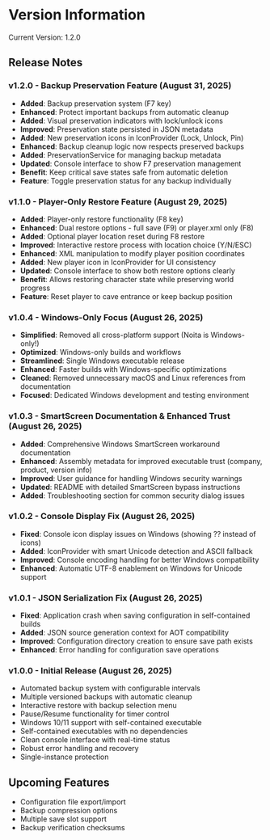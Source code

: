 # Version Information

Current Version: 1.2.0

## Release Notes

### v1.2.0 - Backup Preservation Feature (August 31, 2025)
- **Added**: Backup preservation system (F7 key)
- **Enhanced**: Protect important backups from automatic cleanup
- **Added**: Visual preservation indicators with lock/unlock icons
- **Improved**: Preservation state persisted in JSON metadata
- **Added**: New preservation icons in IconProvider (Lock, Unlock, Pin)
- **Enhanced**: Backup cleanup logic now respects preserved backups
- **Added**: PreservationService for managing backup metadata
- **Updated**: Console interface to show F7 preservation management
- **Benefit**: Keep critical save states safe from automatic deletion
- **Feature**: Toggle preservation status for any backup individually

### v1.1.0 - Player-Only Restore Feature (August 29, 2025)
- **Added**: Player-only restore functionality (F8 key)
- **Enhanced**: Dual restore options - full save (F9) or player.xml only (F8)
- **Added**: Optional player location reset during F8 restore
- **Improved**: Interactive restore process with location choice (Y/N/ESC)
- **Enhanced**: XML manipulation to modify player position coordinates
- **Added**: New player icon in IconProvider for UI consistency
- **Updated**: Console interface to show both restore options clearly
- **Benefit**: Allows restoring character state while preserving world progress
- **Feature**: Reset player to cave entrance or keep backup position

### v1.0.4 - Windows-Only Focus (August 26, 2025)
- **Simplified**: Removed all cross-platform support (Noita is Windows-only!)
- **Optimized**: Windows-only builds and workflows
- **Streamlined**: Single Windows executable release
- **Enhanced**: Faster builds with Windows-specific optimizations
- **Cleaned**: Removed unnecessary macOS and Linux references from documentation
- **Focused**: Dedicated Windows development and testing environment

### v1.0.3 - SmartScreen Documentation & Enhanced Trust (August 26, 2025)
- **Added**: Comprehensive Windows SmartScreen workaround documentation
- **Enhanced**: Assembly metadata for improved executable trust (company, product, version info)
- **Improved**: User guidance for handling Windows security warnings
- **Updated**: README with detailed SmartScreen bypass instructions
- **Added**: Troubleshooting section for common security dialog issues

### v1.0.2 - Console Display Fix (August 26, 2025)
- **Fixed**: Console icon display issues on Windows (showing ?? instead of icons)
- **Added**: IconProvider with smart Unicode detection and ASCII fallback
- **Improved**: Console encoding handling for better Windows compatibility
- **Enhanced**: Automatic UTF-8 enablement on Windows for Unicode support

### v1.0.1 - JSON Serialization Fix (August 26, 2025)
- **Fixed**: Application crash when saving configuration in self-contained builds
- **Added**: JSON source generation context for AOT compatibility
- **Improved**: Configuration directory creation to ensure save path exists
- **Enhanced**: Error handling for configuration save operations

### v1.0.0 - Initial Release (August 26, 2025)
- Automated backup system with configurable intervals
- Multiple versioned backups with automatic cleanup
- Interactive restore with backup selection menu
- Pause/Resume functionality for timer control
- Windows 10/11 support with self-contained executable
- Self-contained executables with no dependencies
- Clean console interface with real-time status
- Robust error handling and recovery
- Single-instance protection

## Upcoming Features
- Configuration file export/import
- Backup compression options
- Multiple save slot support
- Backup verification checksums

